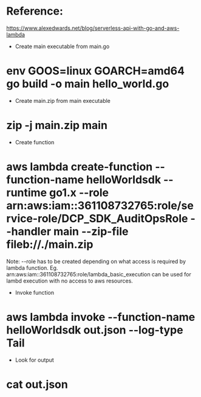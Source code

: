 # Reference:
https://www.alexedwards.net/blog/serverless-api-with-go-and-aws-lambda

* Create main executable from main.go
# env GOOS=linux GOARCH=amd64 go build -o main hello_world.go

* Create main.zip from main executable
# zip -j main.zip main

* Create function
# aws lambda create-function --function-name helloWorldsdk --runtime go1.x --role arn:aws:iam::361108732765:role/service-role/DCP_SDK_AuditOpsRole --handler main --zip-file fileb://./main.zip
Note: --role has to be created depending on what access is required by lambda function.
Eg.  arn:aws:iam::361108732765:role/lambda_basic_execution can be used for lambd execution with no access to aws resources.

* Invoke function
# aws lambda invoke --function-name helloWorldsdk out.json --log-type Tail

* Look for output
# cat out.json
